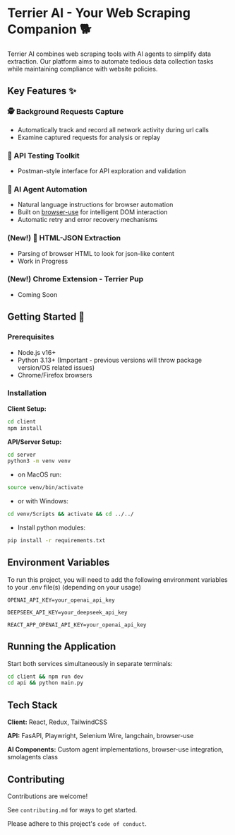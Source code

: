 # Terrier AI - Your Web Scraping Companion 🐕

Terrier AI combines web scraping tools with AI agents to simplify data extraction. Our platform aims to automate tedious data collection tasks while maintaining compliance with website policies.

## Key Features ✨

### 🕵️ Background Requests Capture
- Automatically track and record all network activity during url calls
- Examine captured requests for analysis or replay

### 🔧 API Testing Toolkit
- Postman-style interface for API exploration and validation

### 🤖 AI Agent Automation
- Natural language instructions for browser automation
- Built on [browser-use](https://browser-use.com/) for intelligent DOM interaction
- Automatic retry and error recovery mechanisms

### (New!) 📄 HTML-JSON Extraction
- Parsing of browser HTML to look for json-like content
- Work in Progress

### (New!) Chrome Extension - Terrier Pup
- Coming Soon


## Getting Started 🚀

### Prerequisites
- Node.js v16+
- Python 3.13+ (Important - previous versions will throw package version/OS related issues)
- Chrome/Firefox browsers

### Installation

**Client Setup:**
```bash
cd client
npm install
```
**API/Server Setup:**
```bash
cd server
python3 -m venv venv
```
- on MacOS run:
```bash
source venv/bin/activate
```

- or with Windows:
```bash
cd venv/Scripts && activate && cd ../../
```

- Install python modules:
```bash
pip install -r requirements.txt
```


## Environment Variables

To run this project, you will need to add the following environment variables to your .env file(s) (depending on your usage)

`OPENAI_API_KEY=your_openai_api_key`

`DEEPSEEK_API_KEY=your_deepseek_api_key`

`REACT_APP_OPENAI_API_KEY=your_openai_api_key`

## Running the Application
Start both services simultaneously in separate terminals:
```bash
cd client && npm run dev
cd api && python main.py
```

## Tech Stack

**Client:** React, Redux, TailwindCSS

**API:** FasAPI, Playwright, Selenium Wire, langchain, browser-use

**AI Components:** Custom agent implementations, browser-use integration, smolagents class


## Contributing

Contributions are welcome!

See `contributing.md` for ways to get started.

Please adhere to this project's `code of conduct`.


